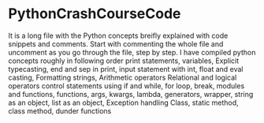 # PythonCrashCourseCode
It is a long file with the Python concepts breifly explained with code snippets and comments. 
Start with commenting the whole file and uncomment as you go through the file, step by step.
I have compiled python concepts roughly in following order
print statements, 
variables, 
Explicit typecasting, 
end and sep in print, 
input statement with int, float and eval casting, 
Formatting strings, 
Arithmetic operators
Relational and logical operators
control statements using if and while, 
for loop, 
break, 
modules and functions, 
functions, args, kwargs, 
lambda, 
generators, 
wrapper, 
string as an object, 
list as an object, 
Exception handling
Class, static method, class method, dunder functions



 

